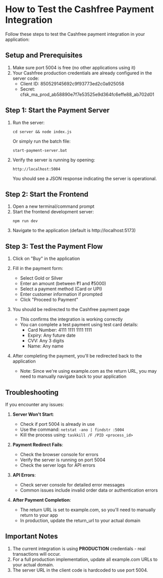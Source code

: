 # How to Test the Cashfree Payment Integration

Follow these steps to test the Cashfree payment integration in your application:

## Setup and Prerequisites

1. Make sure port 5004 is free (no other applications using it)
2. Your Cashfree production credentials are already configured in the server code:
   - Client ID: 850529145692c9f93773ed2c0a925058
   - Secret: cfsk_ma_prod_ab58890e7f7e53525e9d364fc6effe88_ab702d01

## Step 1: Start the Payment Server

1. Run the server:
   ```
   cd server && node index.js
   ```
   
   Or simply run the batch file:
   ```
   start-payment-server.bat
   ```

2. Verify the server is running by opening: 
   ```
   http://localhost:5004
   ```
   
   You should see a JSON response indicating the server is operational.

## Step 2: Start the Frontend

1. Open a new terminal/command prompt
2. Start the frontend development server:
   ```
   npm run dev
   ```
3. Navigate to the application (default is http://localhost:5173)

## Step 3: Test the Payment Flow

1. Click on "Buy" in the application
2. Fill in the payment form:
   - Select Gold or Silver
   - Enter an amount (between ₹1 and ₹5000)
   - Select a payment method (Card or UPI)
   - Enter customer information if prompted
   - Click "Proceed to Payment"

3. You should be redirected to the Cashfree payment page
   - This confirms the integration is working correctly
   - You can complete a test payment using test card details:
     - Card Number: 4111 1111 1111 1111
     - Expiry: Any future date
     - CVV: Any 3 digits
     - Name: Any name

4. After completing the payment, you'll be redirected back to the application
   - Note: Since we're using example.com as the return URL, you may need to manually navigate back to your application

## Troubleshooting

If you encounter any issues:

1. **Server Won't Start**:
   - Check if port 5004 is already in use
   - Use the command: `netstat -ano | findstr :5004`
   - Kill the process using: `taskkill /F /PID <process_id>`

2. **Payment Redirect Fails**:
   - Check the browser console for errors
   - Verify the server is running on port 5004
   - Check the server logs for API errors

3. **API Errors**:
   - Check server console for detailed error messages
   - Common issues include invalid order data or authentication errors

4. **After Payment Completion**:
   - The return URL is set to example.com, so you'll need to manually return to your app
   - In production, update the return_url to your actual domain

## Important Notes

1. The current integration is using **PRODUCTION** credentials - real transactions will occur.
2. For a full production implementation, update all example.com URLs to your actual domain.
3. The server URL in the client code is hardcoded to use port 5004. 